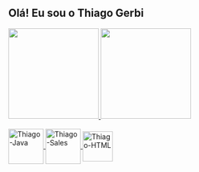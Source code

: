 ## Olá! Eu sou o Thiago Gerbi
<div>
  <a href="https://github.com/thiagogerbi">
  <img height="180em" widht="200em" src="https://github-readme-stats.vercel.app/api?username=thiagogerbi&show_icons=true&theme=dark&include_all_commits=true&count_private=true"/>
  <img height="180em" widht="200em" src="https://github-readme-stats.vercel.app/api/top-langs?username=thiagogerbi&layout=compact&langs_count=8&card_width=320&theme=dark" />
</div>
<div style="display: inline_block"><br>
  <img align="center" alt="Thiago-Java" height="70" widht="70" src="https://cdn.jsdelivr.net/gh/devicons/devicon@latest/icons/java/java-original-wordmark.svg"/>
  <img align="center" alt="Thiago-Sales" height="70" widht="70" src="https://cdn.jsdelivr.net/gh/devicons/devicon@latest/icons/salesforce/salesforce-original.svg"/>
  <img align="center" alt="Thiago-HTML" height="60" widht="60" src="https://cdn.jsdelivr.net/gh/devicons/devicon@latest/icons/html5/html5-original.svg"/>
</div>
          
